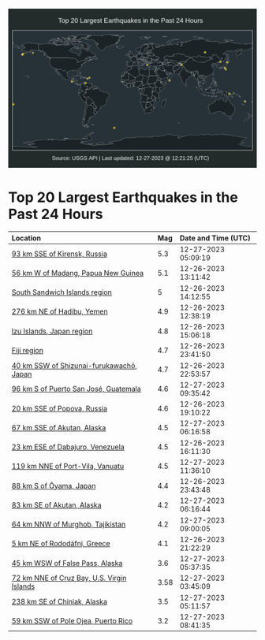 ![Map](./map.png)

# Top 20 Largest Earthquakes in the Past 24 Hours

| Location | Mag | Date and Time (UTC) |
|:---|:---|:---|
| [93 km SSE of Kirensk, Russia](https://earthquake.usgs.gov/earthquakes/eventpage/us6000lzyw) | 5.3 | 12-27-2023 05:09:19 |
| [56 km W of Madang, Papua New Guinea](https://earthquake.usgs.gov/earthquakes/eventpage/us7000llhv) | 5.1 | 12-26-2023 13:11:42 |
| [South Sandwich Islands region](https://earthquake.usgs.gov/earthquakes/eventpage/us7000lli4) | 5 | 12-26-2023 14:12:55 |
| [276 km NE of Hadibu, Yemen](https://earthquake.usgs.gov/earthquakes/eventpage/us7000llht) | 4.9 | 12-26-2023 12:38:19 |
| [Izu Islands, Japan region](https://earthquake.usgs.gov/earthquakes/eventpage/us7000llid) | 4.8 | 12-26-2023 15:06:18 |
| [Fiji region](https://earthquake.usgs.gov/earthquakes/eventpage/us6000lzxw) | 4.7 | 12-26-2023 23:41:50 |
| [40 km SSW of Shizunai-furukawachō, Japan](https://earthquake.usgs.gov/earthquakes/eventpage/us6000lzxt) | 4.7 | 12-26-2023 22:53:57 |
| [96 km S of Puerto San José, Guatemala](https://earthquake.usgs.gov/earthquakes/eventpage/us6000lzzs) | 4.6 | 12-27-2023 09:35:42 |
| [20 km SSE of Popova, Russia](https://earthquake.usgs.gov/earthquakes/eventpage/us6000lzww) | 4.6 | 12-26-2023 19:10:22 |
| [67 km SSE of Akutan, Alaska](https://earthquake.usgs.gov/earthquakes/eventpage/us6000lzz1) | 4.5 | 12-27-2023 06:16:58 |
| [23 km ESE of Dabajuro, Venezuela](https://earthquake.usgs.gov/earthquakes/eventpage/us7000llij) | 4.5 | 12-26-2023 16:11:30 |
| [119 km NNE of Port-Vila, Vanuatu](https://earthquake.usgs.gov/earthquakes/eventpage/us6000m003) | 4.5 | 12-27-2023 11:36:10 |
| [88 km S of Ōyama, Japan](https://earthquake.usgs.gov/earthquakes/eventpage/us6000lzxy) | 4.4 | 12-26-2023 23:43:48 |
| [83 km SE of Akutan, Alaska](https://earthquake.usgs.gov/earthquakes/eventpage/us6000lzz8) | 4.2 | 12-27-2023 06:16:44 |
| [64 km NNW of Murghob, Tajikistan](https://earthquake.usgs.gov/earthquakes/eventpage/us6000lzzm) | 4.2 | 12-27-2023 09:00:05 |
| [5 km NE of Rododáfni, Greece](https://earthquake.usgs.gov/earthquakes/eventpage/us6000lzxf) | 4.1 | 12-26-2023 21:22:29 |
| [45 km WSW of False Pass, Alaska](https://earthquake.usgs.gov/earthquakes/eventpage/us6000lzyx) | 3.6 | 12-27-2023 05:37:35 |
| [72 km NNE of Cruz Bay, U.S. Virgin Islands](https://earthquake.usgs.gov/earthquakes/eventpage/pr2023361000) | 3.58 | 12-27-2023 03:45:09 |
| [238 km SE of Chiniak, Alaska](https://earthquake.usgs.gov/earthquakes/eventpage/ak023gl41x7w) | 3.5 | 12-27-2023 05:11:57 |
| [59 km SSW of Pole Ojea, Puerto Rico](https://earthquake.usgs.gov/earthquakes/eventpage/pr71435448) | 3.2 | 12-27-2023 08:41:35 |
